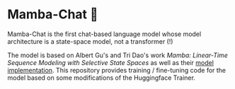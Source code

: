 # Mamba-Chat 🐍

Mamba-Chat is the first chat-based language model whose model architecture is a state-space model, not a transformer (!)

The model is based on Albert Gu's and Tri Dao's work *Mamba: Linear-Time Sequence Modeling with Selective State Spaces* as well as their [model implementation](https://github.com/state-spaces/mamba). This repository provides training / fine-tuning code for the model based on some modifications of the Huggingface Trainer. 
